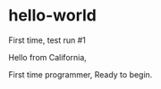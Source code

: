 # hello-world
First time, test run #1

Hello from California, 

First time programmer,
Ready to begin. 

